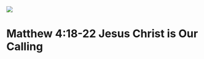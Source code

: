 <img class="intro-right" src="/images/art-matthew.jpg">

# Matthew 4:18-22 Jesus Christ is Our Calling
